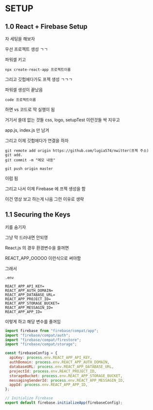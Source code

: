 # SETUP

## 1.0 React + Firebase Setup

자 세팅을 해보자

우선 프로젝트 생성 ㄱㄱ

파워셀 키고

```
npx create-react-app 프로젝트이름
```

그리고 깃헙에다가도 프젝 생성 ㄱㄱㄱ

파워셀 생성이 끝났음

```
code 프로젝트이름
```

하면 vs 코드로 딱 실행이 됨

거기서 쓸데 없는 것들 css, logo, setupTest 이런것들 싹 지우고

app.js, index.js 만 남겨

그리고 이제 깃헙에다가 연결을 하자

```
git remote add origin https://github.com/lugia574/nwitter(프젝 주소)
git add.
git commit -m "메모 내용"

git push origin master
```

이럼 됨

그리고 나서 이제 Firebase 에 프젝 생성을 함

이건 영상 보고 하는게 나음 그런 이유로 생략

## 1.1 Securing the Keys

키를 숨기자

그냥 막 드러내면 안되영

React.js 의 경우 환경변수을 쓸꺼면

REACT_APP_OOOOO 이런식으로 써야함

그래서

`.env`

```
REACT_APP_API_KEY=
REACT_APP_AUTH_DOMAIN=
REACT_APP_DATABASE_URL=
REACT_APP_PROJECT_ID=
REACT_APP_STORAGE_BUCKET=
REACT_APP_MESSAGIN_ID=
REACT_APP_APP_ID=
```

이렇게 하고 해당 변수를 줄꺼임

```js
import firebase from "firebase/compat/app";
import "firebase/compat/auth";
import "firebase/compat/firestore";
import "firebase/compat/storage";

const firebaseConfig = {
  apiKey: process.env.REACT_APP_API_KEY,
  authDomain: process.env.REACT_APP_AUTH_DOMAIN,
  databaseURL: process.env.REACT_APP_DATABASE_URL,
  projectId: process.env.REACT_PROJECT_ID,
  storageBucket: process.env.REACT_APP_STORAGE_BUCKET,
  messagingSenderId: process.env.REACT_APP_MESSAGIN_ID,
  appId: process.env.REACT_APP_APP_ID,
};

// Initialize Firebase
export default firebase.initializeApp(firebaseConfig);
```

